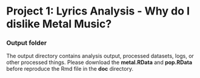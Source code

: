 # Project 1:  Lyrics Analysis - Why do I dislike Metal Music?

### Output folder

The output directory contains analysis output, processed datasets, logs, or other processed things. Please download the **metal.RData** and **pop.RData** before reproduce the Rmd file in the **doc** directory. 

